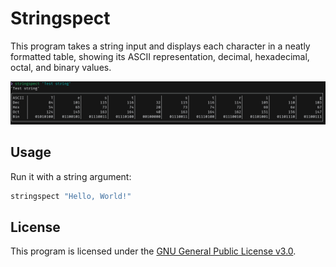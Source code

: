 # Stringspect

This program takes a string input and displays each character in a neatly formatted table, showing its ASCII representation, decimal, hexadecimal, octal, and binary values.

![Screenshot](./resources/screenshot.png)

## Usage

Run it with a string argument:

```bash
stringspect "Hello, World!"
```

## License

This program is licensed under the [GNU General Public License v3.0](./LICENSE).
